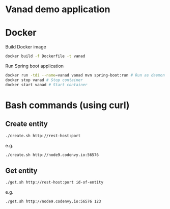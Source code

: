 # Vanad demo application
# Docker
Build Docker image
```bash
docker build -f Dockerfile -t vanad
```

Run Spring boot application
```bash
docker run -tdi --name=vanad vanad mvn spring-boot:run # Run as daemon
docker stop vanad # Stop container
docker start vanad # Start container
```

# Bash commands (using curl)
## Create entity
```bash
./create.sh http://rest-host:port
```
e.g.
```bash
./create.sh http://node9.codenvy.io:56576
```

## Get entity
```bash
./get.sh http://rest-host:port id-of-entity
```
e.g.
```bash
./get.sh http://node9.codenvy.io:56576 123
```
